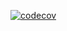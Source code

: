 [![codecov](https://codecov.io/gh/OndrejBraunsveig/STIN-Projekt/branch/main/graph/badge.svg?token=HZ9JU6JXWI)](https://codecov.io/gh/OndrejBraunsveig/STIN-Projekt)